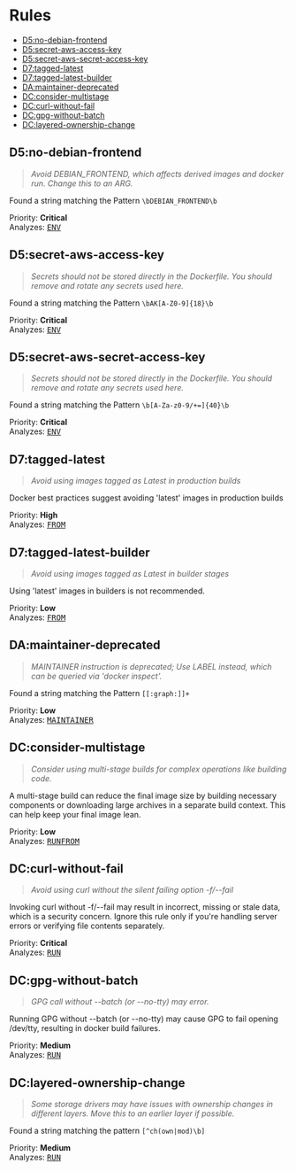 # Rules
*  [D5:no-debian-frontend](#d5:no-debian-frontend)
*  [D5:secret-aws-access-key](#d5:secret-aws-access-key)
*  [D5:secret-aws-secret-access-key](#d5:secret-aws-secret-access-key)
*  [D7:tagged-latest](#d7:tagged-latest)
*  [D7:tagged-latest-builder](#d7:tagged-latest-builder)
*  [DA:maintainer-deprecated](#da:maintainer-deprecated)
*  [DC:consider-multistage](#dc:consider-multistage)
*  [DC:curl-without-fail](#dc:curl-without-fail)
*  [DC:gpg-without-batch](#dc:gpg-without-batch)
*  [DC:layered-ownership-change](#dc:layered-ownership-change)


## D5:no-debian-frontend

> _Avoid DEBIAN_FRONTEND, which affects derived images and docker run. Change this to an ARG._

Found a string matching the Pattern `\bDEBIAN_FRONTEND\b`

Priority: **Critical**  
Analyzes: <kbd><a href="https://docs.docker.com/engine/reference/builder/#env">ENV</a></kbd>

## D5:secret-aws-access-key

> _Secrets should not be stored directly in the Dockerfile. You should remove and rotate any secrets used here._

Found a string matching the Pattern `\bAK[A-Z0-9]{18}\b`

Priority: **Critical**  
Analyzes: <kbd><a href="https://docs.docker.com/engine/reference/builder/#env">ENV</a></kbd>

## D5:secret-aws-secret-access-key

> _Secrets should not be stored directly in the Dockerfile. You should remove and rotate any secrets used here._

Found a string matching the Pattern `\b[A-Za-z0-9/+=]{40}\b`

Priority: **Critical**  
Analyzes: <kbd><a href="https://docs.docker.com/engine/reference/builder/#env">ENV</a></kbd>

## D7:tagged-latest

> _Avoid using images tagged as Latest in production builds_

Docker best practices suggest avoiding &#39;latest&#39; images in production builds

Priority: **High**  
Analyzes: <kbd><a href="https://docs.docker.com/engine/reference/builder/#from">FROM</a></kbd>

## D7:tagged-latest-builder

> _Avoid using images tagged as Latest in builder stages_

Using &#39;latest&#39; images in builders is not recommended.

Priority: **Low**  
Analyzes: <kbd><a href="https://docs.docker.com/engine/reference/builder/#from">FROM</a></kbd>

## DA:maintainer-deprecated

> _MAINTAINER instruction is deprecated; Use LABEL instead, which can be queried via &#39;docker inspect&#39;._

Found a string matching the Pattern `[[:graph:]]+`

Priority: **Low**  
Analyzes: <kbd><a href="https://docs.docker.com/engine/reference/builder/#maintainer">MAINTAINER</a></kbd>

## DC:consider-multistage

> _Consider using multi-stage builds for complex operations like building code._

A multi-stage build can reduce the final image size by building necessary components or downloading large archives in a separate build context. This can help keep your final image lean.

Priority: **Low**  
Analyzes: <kbd><a href="https://docs.docker.com/engine/reference/builder/#run">RUN</a></kbd><kbd><a href="https://docs.docker.com/engine/reference/builder/#from">FROM</a></kbd>

## DC:curl-without-fail

> _Avoid using curl without the silent failing option -f/--fail_

Invoking curl without -f/--fail may result in incorrect, missing or stale data, which is a security concern. Ignore this rule only if you&#39;re handling server errors or verifying file contents separately.

Priority: **Critical**  
Analyzes: <kbd><a href="https://docs.docker.com/engine/reference/builder/#run">RUN</a></kbd>

## DC:gpg-without-batch

> _GPG call without --batch (or --no-tty) may error._

Running GPG without --batch (or --no-tty) may cause GPG to fail opening /dev/tty, resulting in docker build failures.

Priority: **Medium**  
Analyzes: <kbd><a href="https://docs.docker.com/engine/reference/builder/#run">RUN</a></kbd>

## DC:layered-ownership-change

> _Some storage drivers may have issues with ownership changes in different layers. Move this to an earlier layer if possible._

Found a string matching the pattern `[^ch(own|mod)\b]`

Priority: **Medium**  
Analyzes: <kbd><a href="https://docs.docker.com/engine/reference/builder/#run">RUN</a></kbd>

